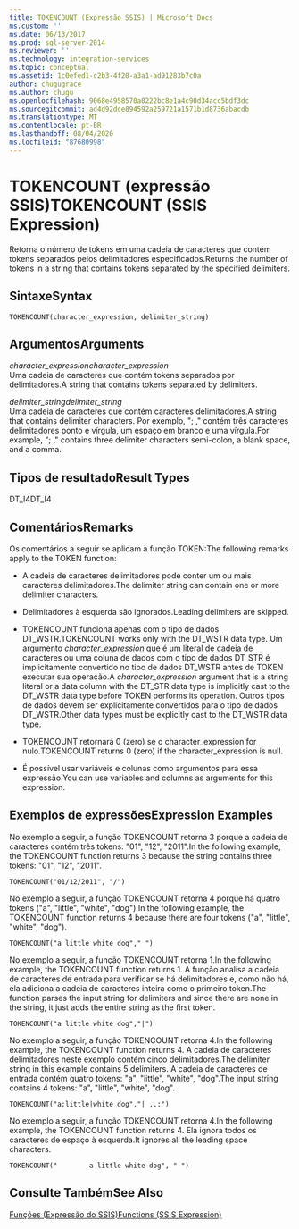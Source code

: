 ```yaml
---
title: TOKENCOUNT (Expressão SSIS) | Microsoft Docs
ms.custom: ''
ms.date: 06/13/2017
ms.prod: sql-server-2014
ms.reviewer: ''
ms.technology: integration-services
ms.topic: conceptual
ms.assetid: 1c0efed1-c2b3-4f20-a3a1-ad91283b7c0a
author: chugugrace
ms.author: chugu
ms.openlocfilehash: 9068e4958570a0222bc8e1a4c90d34acc5bdf3dc
ms.sourcegitcommit: ad4d92dce894592a259721a1571b1d8736abacdb
ms.translationtype: MT
ms.contentlocale: pt-BR
ms.lasthandoff: 08/04/2020
ms.locfileid: "87680998"
---
```

# <a name="tokencount-ssis-expression"></a><span data-ttu-id="45933-102">TOKENCOUNT (expressão SSIS)</span><span class="sxs-lookup"><span data-stu-id="45933-102">TOKENCOUNT (SSIS Expression)</span></span>
  <span data-ttu-id="45933-103">Retorna o número de tokens em uma cadeia de caracteres que contém tokens separados pelos delimitadores especificados.</span><span class="sxs-lookup"><span data-stu-id="45933-103">Returns the number of tokens in a string that contains tokens separated by the specified delimiters.</span></span>  
  
## <a name="syntax"></a><span data-ttu-id="45933-104">Sintaxe</span><span class="sxs-lookup"><span data-stu-id="45933-104">Syntax</span></span>  
  
```  
TOKENCOUNT(character_expression, delimiter_string)  
```  
  
## <a name="arguments"></a><span data-ttu-id="45933-105">Argumentos</span><span class="sxs-lookup"><span data-stu-id="45933-105">Arguments</span></span>  
 <span data-ttu-id="45933-106">*character_expression*</span><span class="sxs-lookup"><span data-stu-id="45933-106">*character_expression*</span></span>  
 <span data-ttu-id="45933-107">Uma cadeia de caracteres que contém tokens separados por delimitadores.</span><span class="sxs-lookup"><span data-stu-id="45933-107">A string that contains tokens separated by delimiters.</span></span>  
  
 <span data-ttu-id="45933-108">*delimiter_string*</span><span class="sxs-lookup"><span data-stu-id="45933-108">*delimiter_string*</span></span>  
 <span data-ttu-id="45933-109">Uma cadeia de caracteres que contém caracteres delimitadores.</span><span class="sxs-lookup"><span data-stu-id="45933-109">A string that contains delimiter characters.</span></span> <span data-ttu-id="45933-110">Por exemplo, "; ," contém três caracteres delimitadores ponto e vírgula, um espaço em branco e uma vírgula.</span><span class="sxs-lookup"><span data-stu-id="45933-110">For example, "; ," contains three delimiter characters semi-colon, a blank space, and a comma.</span></span>  
  
## <a name="result-types"></a><span data-ttu-id="45933-111">Tipos de resultado</span><span class="sxs-lookup"><span data-stu-id="45933-111">Result Types</span></span>  
 <span data-ttu-id="45933-112">DT_I4</span><span class="sxs-lookup"><span data-stu-id="45933-112">DT_I4</span></span>  
  
## <a name="remarks"></a><span data-ttu-id="45933-113">Comentários</span><span class="sxs-lookup"><span data-stu-id="45933-113">Remarks</span></span>  
 <span data-ttu-id="45933-114">Os comentários a seguir se aplicam à função TOKEN:</span><span class="sxs-lookup"><span data-stu-id="45933-114">The following remarks apply to the TOKEN function:</span></span>  
  
-   <span data-ttu-id="45933-115">A cadeia de caracteres delimitadores pode conter um ou mais caracteres delimitadores.</span><span class="sxs-lookup"><span data-stu-id="45933-115">The delimiter string can contain one or more delimiter characters.</span></span>  
  
-   <span data-ttu-id="45933-116">Delimitadores à esquerda são ignorados.</span><span class="sxs-lookup"><span data-stu-id="45933-116">Leading delimiters are skipped.</span></span>  
  
-   <span data-ttu-id="45933-117">TOKENCOUNT funciona apenas com o tipo de dados DT_WSTR.</span><span class="sxs-lookup"><span data-stu-id="45933-117">TOKENCOUNT works only with the DT_WSTR data type.</span></span> <span data-ttu-id="45933-118">Um argumento *character_expression* que é um literal de cadeia de caracteres ou uma coluna de dados com o tipo de dados DT_STR é implicitamente convertido no tipo de dados DT_WSTR antes de TOKEN executar sua operação.</span><span class="sxs-lookup"><span data-stu-id="45933-118">A *character_expression* argument that is a string literal or a data column with the DT_STR data type is implicitly cast to the DT_WSTR data type before TOKEN performs its operation.</span></span> <span data-ttu-id="45933-119">Outros tipos de dados devem ser explicitamente convertidos para o tipo de dados DT_WSTR.</span><span class="sxs-lookup"><span data-stu-id="45933-119">Other data types must be explicitly cast to the DT_WSTR data type.</span></span>  
  
-   <span data-ttu-id="45933-120">TOKENCOUNT retornará 0 (zero) se o character_expression for nulo.</span><span class="sxs-lookup"><span data-stu-id="45933-120">TOKENCOUNT returns 0 (zero) if the character_expression is null.</span></span>  
  
-   <span data-ttu-id="45933-121">É possível usar variáveis e colunas como argumentos para essa expressão.</span><span class="sxs-lookup"><span data-stu-id="45933-121">You can use variables and columns as arguments for this expression.</span></span>  
  
## <a name="expression-examples"></a><span data-ttu-id="45933-122">Exemplos de expressões</span><span class="sxs-lookup"><span data-stu-id="45933-122">Expression Examples</span></span>  
 <span data-ttu-id="45933-123">No exemplo a seguir, a função TOKENCOUNT retorna 3 porque a cadeia de caracteres contém três tokens: "01", "12", "2011".</span><span class="sxs-lookup"><span data-stu-id="45933-123">In the following example, the TOKENCOUNT function returns 3 because the string contains three tokens: "01", "12", "2011".</span></span>  
  
```  
TOKENCOUNT("01/12/2011", "/")  
```  
  
 <span data-ttu-id="45933-124">No exemplo a seguir, a função TOKENCOUNT retorna 4 porque há quatro tokens ("a", "little", "white", "dog").</span><span class="sxs-lookup"><span data-stu-id="45933-124">In the following example, the TOKENCOUNT function returns 4 because there are four tokens ("a", "little", "white", "dog").</span></span>  
  
```  
TOKENCOUNT("a little white dog"," ")  
```  
  
 <span data-ttu-id="45933-125">No exemplo a seguir, a função TOKENCOUNT retorna 1.</span><span class="sxs-lookup"><span data-stu-id="45933-125">In the following example, the TOKENCOUNT function returns 1.</span></span> <span data-ttu-id="45933-126">A função analisa a cadeia de caracteres de entrada para verificar se há delimitadores e, como não há, ela adiciona a cadeia de caracteres inteira como o primeiro token.</span><span class="sxs-lookup"><span data-stu-id="45933-126">The function parses the input string for delimiters and since there are none in the string, it just adds the entire string as the first token.</span></span>  
  
```  
TOKENCOUNT("a little white dog","|")  
```  
  
 <span data-ttu-id="45933-127">No exemplo a seguir, a função TOKENCOUNT retorna 4.</span><span class="sxs-lookup"><span data-stu-id="45933-127">In the following example, the TOKENCOUNT function returns 4.</span></span> <span data-ttu-id="45933-128">A cadeia de caracteres delimitadores neste exemplo contém cinco delimitadores.</span><span class="sxs-lookup"><span data-stu-id="45933-128">The delimiter string in this example contains 5 delimiters.</span></span> <span data-ttu-id="45933-129">A cadeia de caracteres de entrada contém quatro tokens: "a", "little", "white", "dog".</span><span class="sxs-lookup"><span data-stu-id="45933-129">The input string contains 4 tokens: "a", "little", "white", "dog".</span></span>  
  
```  
TOKENCOUNT("a:little|white dog","| ,.:")  
```  
  
 <span data-ttu-id="45933-130">No exemplo a seguir, a função TOKENCOUNT retorna 4.</span><span class="sxs-lookup"><span data-stu-id="45933-130">In the following example, the TOKENCOUNT function returns 4.</span></span> <span data-ttu-id="45933-131">Ela ignora todos os caracteres de espaço à esquerda.</span><span class="sxs-lookup"><span data-stu-id="45933-131">It ignores all the leading space characters.</span></span>  
  
```  
TOKENCOUNT("        a little white dog", " ")  
```  
  
## <a name="see-also"></a><span data-ttu-id="45933-132">Consulte Também</span><span class="sxs-lookup"><span data-stu-id="45933-132">See Also</span></span>  
 [<span data-ttu-id="45933-133">Funções &#40;Expressão do SSIS&#41;</span><span class="sxs-lookup"><span data-stu-id="45933-133">Functions &#40;SSIS Expression&#41;</span></span>](functions-ssis-expression.md)  
  
  
